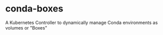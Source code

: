 # conda-boxes
A Kubernetes Controller to dynamically manage Conda environments as volumes or "Boxes"
